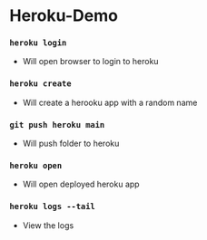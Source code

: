 # Heroku-Demo

### `heroku login`

- Will open browser to login to heroku

### `heroku create`

- Will create a herooku app with a random name

### `git push heroku main`

- Will push folder to heroku

### `heroku open`

- Will open deployed heroku app

### `heroku logs --tail`

- View the logs
